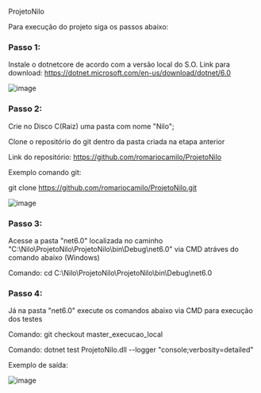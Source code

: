 ProjetoNilo

Para execução do projeto siga os passos abaixo:

### Passo 1:
Instale o dotnetcore de acordo com a versão local do S.O.
Link para download: https://dotnet.microsoft.com/en-us/download/dotnet/6.0

![image](https://user-images.githubusercontent.com/40321935/158284097-dd717450-08c9-47a6-b57e-a051e2e932fc.png)

### Passo 2:
Crie no Disco C(Raiz) uma pasta com nome "Nilo";

Clone o repositório do git dentro da pasta criada na etapa anterior

Link do repositório: https://github.com/romariocamilo/ProjetoNilo

Exemplo comando git:

git clone https://github.com/romariocamilo/ProjetoNilo.git

![image](https://user-images.githubusercontent.com/40321935/158284151-4d603987-0b43-4730-8a16-09780419163d.png)

### Passo 3:
Acesse a pasta "net6.0" localizada no caminho "C:\Nilo\ProjetoNilo\ProjetoNilo\bin\Debug\net6.0" via CMD atráves do comando abaixo (Windows)

Comando: cd C:\Nilo\ProjetoNilo\ProjetoNilo\bin\Debug\net6.0

### Passo 4:
Já na pasta "net6.0" execute os comandos abaixo via CMD para execução dos testes

Comando: git checkout master_execucao_local

Comando: dotnet test ProjetoNilo.dll --logger "console;verbosity=detailed"

Exemplo de saída:

![image](https://user-images.githubusercontent.com/40321935/158284037-1e4b1b02-41dd-486c-a8ed-d02f94f6fefa.png)
